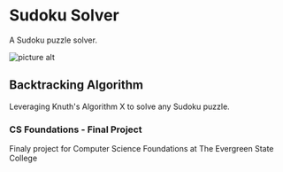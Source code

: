 # Sudoku Solver
A Sudoku puzzle solver. 

![picture alt](https://upload.wikimedia.org/wikipedia/commons/e/ed/Sudoku_puzzle_hard_for_brute_force.svg)

## Backtracking Algorithm
Leveraging Knuth's Algorithm X to solve any Sudoku puzzle.

### CS Foundations - Final Project
Finaly project for Computer Science Foundations at
The Evergreen State College

